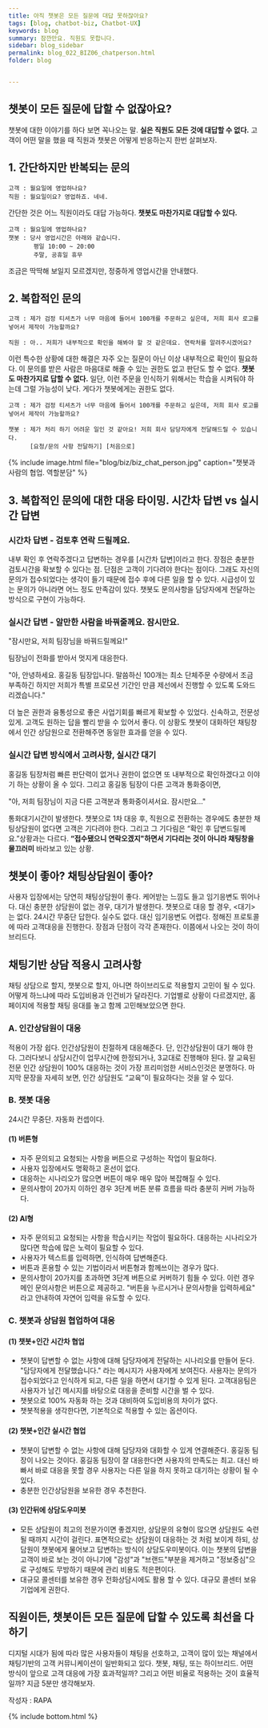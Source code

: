 ```yaml
---
title: 아직 챗봇은 모든 질문에 대답 못하잖아요?
tags: [blog, chatbot-biz, Chatbot-UX]
keywords: blog
summary: 잠깐만요. 직원도 못합니다.
sidebar: blog_sidebar
permalink: blog_022_BIZ06_chatperson.html
folder: blog


---
```




## 챗봇이 모든 질문에 답할 수 없잖아요?
챗봇에 대한 이야기를 하다 보면 꼭나오는 말. **실은 직원도 모든 것에 대답할 수 없다.** 고객이 어떤 말을 했을 때 직원과 챗봇은 어떻게 반응하는지 한번 살펴보자.


## 1. 간단하지만 반복되는 문의

    고객 : 월요일에 영업하나요?
    직원 : 월요일이요? 영업하죠. 네네.

간단한 것은 어느 직원이라도 대답 가능하다. **챗봇도 마찬가지로 대답할 수 있다.**

    고객 : 월요일에 영업하나요?
    챗봇 : 당사 영업시간은 아래와 같습니다.
           평일 10:00 ~ 20:00
           주말, 공휴일 휴무

조금은 딱딱해 보일지 모르겠지만, 정중하게 영업시간을 안내했다.

## 2. 복합적인 문의

    고객 : 제가 검정 티셔츠가 너무 마음에 들어서 100개를 주문하고 싶은데, 저희 회사 로고를 넣어서 제작이 가능할까요?

    직원 : 아.. 저희가 내부적으로 확인을 해봐야 할 것 같은데요. 연락처를 알려주시겠어요?

이런 특수한 상황에 대한 해결은 자주 오는 질문이 아닌 이상 내부적으로 확인이 필요하다. 이 문의를 받은 사람은 마음대로 해줄 수 있는 권한도 없고 판단도 할 수 없다. **챗봇도 마찬가지로 답할 수 없다.** 일단, 이런 주문을 인식하기 위해서는 학습을 시켜둬야 하는데 그럴 가능성이 낮다. 게다가 챗봇에게는 권한도 없다.


    고객 : 제가 검정 티셔츠가 너무 마음에 들어서 100개를 주문하고 싶은데, 저희 회사 로고를 넣어서 제작이 가능할까요?

    챗봇 : 제가 처리 하기 어려운 일인 것 같아요! 저희 회사 담당자에게 전달해드릴 수 있습니다.   
          [요청/문의 사항 전달하기] [처음으로]


{% include image.html file="blog/biz/biz_chat_person.jpg"  caption="챗봇과 사람의 협업. 역할분담" %}


## 3. 복합적인 문의에 대한 대응 타이밍. 시간차 답변 vs 실시간 답변

### 시간차 답변 - 검토후 연락 드릴께요.
내부 확인 후 연락주겠다고 답변하는 경우를 [시간차 답변]이라고 한다. 장점은 충분한 검토시간을 확보할 수 있다는 점. 단점은 고객이 기다려야 한다는 점이다. 그래도 자신의 문의가 접수되었다는 생각이 들기 때문에 접수 후에 다른 일을 할 수 있다. 시급성이 있는 문의가 아니라면 어느 정도 만족감이 있다. 챗봇도 문의사항을 담당자에게 전달하는 방식으로 구현이 가능하다. 
 
### 실시간 답변 - 알만한 사람을 바꿔줄께요. 잠시만요.

"잠시만요, 저희 팀장님을 바꿔드릴께요!"

팀장님이 전화를 받아서 멋지게 대응한다.

"아, 안녕하세요. 홍길동 팀장입니다. 말씀하신 100개는 최소 단체주문 수량에서 조금 부족하긴 하지만 저희가 특별 프로모션 기간인 만큼 제선에서 진행할 수 있도록 도와드리겠습니다."

더 높은 권한과 융통성으로 좋은 사업기회를 빠르게 확보할 수 있었다. 신속하고, 전문성있게. 고객도 원하는 답을 빨리 받을 수 있어서 좋다. 이 상황도 챗봇이 대화하던 채팅창에서 인간 상담원으로 전환해주면 동일한 효과를 얻을 수 있다.

### 실시간 답변 방식에서 고려사항, 실시간 대기
홍길동 팀장처럼 빠른 판단력이 없거나 권한이 없으면 또 내부적으로 확인하겠다고 이야기 하는 상황이 올 수 있다. 그리고 홍길동 팀장이 다른 고객과 통화중이면,

"아, 저희 팀장님이 지금 다른 고객분과 통화중이셔서요. 잠시만요…"

통화대기시간이 발생한다. 챗봇으로 1차 대응 후, 직원으로 전환하는 경우에도 충분한 채팅상담원이 없다면 고객은 기다려야 한다. 
그리고 그 기다림은 “확인 후 답변드릴께요.”상황과는 다르다. **“접수됐으니 연락오겠지"하면서 기다리는 것이 아니라 채팅창을 물끄러미** 바라보고 있는 상황.

 
## 챗봇이 좋아? 채팅상담원이 좋아?
사용자 입장에서는 당연히 채팅상담원이 좋다. 케어받는 느낌도 들고 임기응변도 뛰어나다. 대신 충분한 상담원이 없는 경우, 대기가 발생한다.
챗봇으로 대응 할 경우, <대기>는 없다. 24시간 무중단 답한다. 실수도 없다. 대신 임기응변도 어렵다. 정해진 프로토콜에 따라 고객대응을 진행한다. 장점과 단점이 각각 존재한다. 이쯤에서 나오는 것이 하이브리드다.

## 채팅기반 상담 적용시 고려사항
채팅 상담으로 할지, 챗봇으로 할지, 아니면 하이브리도로 적용할지 고민이 될 수 있다. 어떻게 하느냐에 따라 도입비용과 인건비가 달라진다. 기업별로 상황이 다르겠지만, 홈페이지에 적용할 채팅 응대를 놓고 함께 고민해보았으면 한다.

### A. 인간상담원이 대응
적용이 가장 쉽다. 인간상담원이 친절하게 대응해준다. 단, 인간상담원이 대기 해야 한다. 그러다보니 상담시간이 업무시간에 한정되거나, 3교대로 진행해야 된다. 잘 교육된 전문 인간 상담원이 100% 대응하는 것이 가장 프리미엄한 서비스인것은 분명하다. 마지막 문장을 자세히 보면, 인간 상담원도 “교육”이 필요하다는 것을 알 수 있다. 
 
### B. 챗봇  대응
24시간 무중단. 자동화 컨셉이다.

#### (1) 버튼형
 - 자주 문의되고 요청되는 사항을 버튼으로 구성하는 작업이 필요하다.
 - 사용자 입장에서도 명확하고 혼선이 없다.
 - 대응하는 시나리오가 많으면 버튼이 매우 매우 많아 복잡해질 수 있다.
 - 문의사항이 20가지 이하인 경우 3단계 버튼 분류 흐름을 따라 충분히 커버 가능하다.

#### (2) AI형
 - 자주 문의되고 요청되는 사항을 학습시키는 작업이 필요하다. 대응하는 시나리오가 많다면 학습에 많은 노력이 필요할 수 있다.
 - 사용자가 텍스트를 입력하면, 인식하여 답변해준다.
 - 버튼과 혼용할 수 있는 기법이라서 버튼형과 함께쓰이는 경우가 많다.
 - 문의사항이 20가지를 초과하면 3단계 버튼으로 커버하기 힘들 수 있다. 이런 경우 메인 문의사항은 버튼으로 제공하고. "버튼을 누르시거나 문의사항을 입력하세요" 라고 안내하여 자연어 입력을 유도할 수 있다.

### C. 챗봇과 상담원 협업하여 대응

#### **(1) 챗봇+인간 시간차 협업**
 - 챗봇이 답변할 수 없는 사항에 대해 담당자에게 전달하는 시나리오를 만들어 둔다. "담당자에게 전달했습니다." 라는 메시지가 사용자에게 보여진다. 사용자는 문의가 접수되었다고 인식하게 되고, 다른 일을 하면서 대기할 수 있게 된다. 고객대응팀은 사용자가 남긴 메시지를 바탕으로 대응을 준비할 시간을 벌 수 있다.
 - 챗봇으로 100% 자동화 하는 것과 대비하여 도입비용의 차이가 없다.
 - 챗봇적용을 생각한다면, 기본적으로 적용할 수 있는 옵션이다.

#### **(2) 챗봇+인간 실시간 협업**
 - 챗봇이 답변할 수 없는 사항에 대해 담당자와 대화할 수 있게 연결해준다. 홍길동 팀장이 나오는 것이다. 홍길동 팀장이 잘 대응한다면 사용자의 만족도는 최고. 대신 바빠서 바로 대응을 못할 경우 사용자는 다른 일을 하지 못하고 대기하는 상황이 될 수 있다.
 - 충분한 인간상담원을 보유한 경우 추천한다. 

#### **(3) 인간뒤에 상담도우미봇**
- 모든 상담원이 최고의 전문가이면 좋겠지만, 상담문의 유형이 많으면 상담원도 숙련될 때까지 시간이 걸린다. 표면적으로는 상담원이 대응하는 것 처럼 보이게 하되, 상담원이 챗봇에게 물어보고 답변하는 방식이 상담도우미봇이다. 이는 챗봇의 답변을 고객이 바로 보는 것이 아니기에 "감성"과 "브랜드"부분을 제거하고 "정보중심"으로 구성해도 무방하기 때문에 관리 비용도 적은편이다.
- 대규모 콜센터를 보유한 경우 전화상담시에도 활용 할 수 있다. 대규모 콜센터 보유기업에게 권한다.

## 직원이든, 챗봇이든 모든 질문에 답할 수 있도록 최선을 다하기
디지털 시대가 됨에 따라 많은 사용자들이 채팅을 선호하고, 고객이 많이 있는 채널에서 채팅기반의 고객 커뮤니케이션이 일반화되고 있다. 챗봇, 채팅, 또는 하이브리드. 어떤 방식이 앞으로 고객 대응에 가장 효과적일까? 그리고 어떤 비율로 적용하는 것이 효율적일까? 지금 5분만 생각해보자.


작성자 : RAPA

{% include bottom.html %}